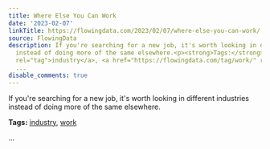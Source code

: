 ```yaml
---
title: Where Else You Can Work
date: '2023-02-07'
linkTitle: https://flowingdata.com/2023/02/07/where-else-you-can-work/
source: FlowingData
description: If you're searching for a new job, it's worth looking in different industries
  instead of doing more of the same elsewhere.<p><strong>Tags:</strong> <a href="https://flowingdata.com/tag/industry/"
  rel="tag">industry</a>, <a href="https://flowingdata.com/tag/work/" rel="tag">work</a></p>
  ...
disable_comments: true
---
```

If you're searching for a new job, it's worth looking in different industries instead of doing more of the same elsewhere.<p><strong>Tags:</strong> <a href="https://flowingdata.com/tag/industry/" rel="tag">industry</a>, <a href="https://flowingdata.com/tag/work/" rel="tag">work</a></p> ...